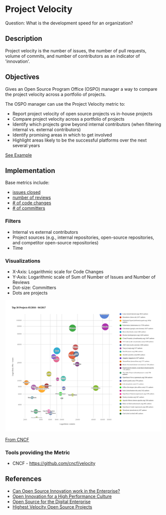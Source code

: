 # Project Velocity

Question: What is the development speed for an organization?

## Description

Project velocity is the number of issues, the number of pull requests, volume
of commits, and number of contributors as an indicator of 'innovation'.

## Objectives

Gives an Open Source Program Office (OSPO) manager a way to compare the project
velocity across a portfolio of projects.

The OSPO manager can use the Project Velocity metric to:

- Report project velocity of open source projects vs in-house projects
- Compare project velocity across a portfolio of projects
- Identify which projects grow beyond internal contributors (when filtering internal vs. external contributors)
- Identify promising areas in which to get involved
- Highlight areas likely to be the successful platforms over the next several years

[See Example](https://www.cncf.io/blog/2017/06/05/30-highest-velocity-open-source-projects)

## Implementation

Base metrics include:

- [issues closed](https://github.com/chaoss/wg-evolution/blob/master/metrics/Issues_Closed.md)
- [number of reviews](https://github.com/chaoss/wg-evolution/blob/master/metrics/Reviews.md)
- [# of code changes](https://github.com/chaoss/wg-evolution/blob/master/metrics/Code_Changes.md)
- [# of committers](https://github.com/chaoss/wg-risk/blob/master/metrics/Committers.md)

### Filters

* Internal vs external contributors
* Project sources (e.g., internal repositories, open-source repositories, and competitor open-source repositories)
* Time

### Visualizations

* X-Axis: Logarithmic scale for Code Changes
* Y-Axis: Logarithmic scale of Sum of Number of Issues and Number of Reviews
* Dot-size: Committers
* Dots are projects

![cncf](https://raw.githubusercontent.com/chaoss/wg-value/main/focus-areas/communal-value/images/project-velocity_visualization.png)

[From CNCF](https://www.cncf.io/blog/2017/06/05/30-highest-velocity-open-source-projects/)

### Tools providing the Metric

* CNCF - https://github.com/cncf/velocity

## References

- [Can Open Source Innovation work in the Enterprise?][l1]
- [Open Innovation for a High Performance Culture][l2]
- [Open Source for the Digital Enterprise][l3]
- [Highest Velocity Open Source Projects][l4]

[l1]: https://www.threefivetwo.com/blog/can-open-source-innovation-work-in-the-enterprise

[l2]: https://www.nearform.com/blog/want-a-high-performing-culture-make-way-for-open-innovation

[l3]: https://www.cio.com/article/3213146/open-source-is-powering-the-digital-enterprise.html

[l4]: https://www.cncf.io/blog/2017/06/05/30-highest-velocity-open-source-projects
